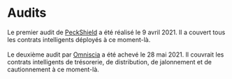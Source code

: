 # Audits

Le premier audit de [PeckShield](https://github.com/peckshield/publications/blob/master/audit\_reports/PeckShield-Audit-Report-OlympusDAO-v1.0.pdf) a été réalisé le 9 avril 2021. Il a couvert tous les contrats intelligents déployés à ce moment-là. \
\
Le deuxième audit par [Omniscia](https://omniscia.io/olympusdao-algorithmic-currency-protocol/) a été achevé le 28 mai 2021. Il couvrait les contrats intelligents de trésorerie, de distribution, de jalonnement et de cautionnement à ce moment-là.
